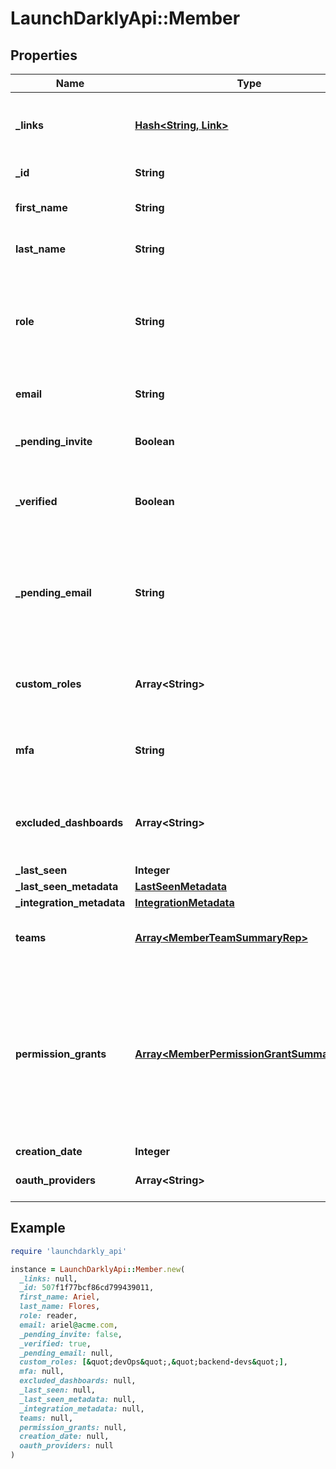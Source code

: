 # LaunchDarklyApi::Member

## Properties

| Name | Type | Description | Notes |
| ---- | ---- | ----------- | ----- |
| **_links** | [**Hash&lt;String, Link&gt;**](Link.md) | The location and content type of related resources |  |
| **_id** | **String** | The member&#39;s ID |  |
| **first_name** | **String** | The member&#39;s first name | [optional] |
| **last_name** | **String** | The member&#39;s last name | [optional] |
| **role** | **String** | The member&#39;s built-in role. If the member has no custom roles, this role will be in effect. |  |
| **email** | **String** | The member&#39;s email address |  |
| **_pending_invite** | **Boolean** | Whether the member has a pending invitation |  |
| **_verified** | **Boolean** | Whether the member&#39;s email address has been verified |  |
| **_pending_email** | **String** | The member&#39;s email address before it has been verified, for accounts where email verification is required | [optional] |
| **custom_roles** | **Array&lt;String&gt;** | The set of custom roles (as keys) assigned to the member |  |
| **mfa** | **String** | Whether multi-factor authentication is enabled for this member |  |
| **excluded_dashboards** | **Array&lt;String&gt;** | Default dashboards that the member has chosen to ignore | [optional] |
| **_last_seen** | **Integer** |  |  |
| **_last_seen_metadata** | [**LastSeenMetadata**](LastSeenMetadata.md) |  | [optional] |
| **_integration_metadata** | [**IntegrationMetadata**](IntegrationMetadata.md) |  | [optional] |
| **teams** | [**Array&lt;MemberTeamSummaryRep&gt;**](MemberTeamSummaryRep.md) | Details on the teams this member is assigned to | [optional] |
| **permission_grants** | [**Array&lt;MemberPermissionGrantSummaryRep&gt;**](MemberPermissionGrantSummaryRep.md) | A list of permission grants. Permission grants allow a member to have access to a specific action, without having to create or update a custom role. | [optional] |
| **creation_date** | **Integer** |  |  |
| **oauth_providers** | **Array&lt;String&gt;** | A list of OAuth providers | [optional] |

## Example

```ruby
require 'launchdarkly_api'

instance = LaunchDarklyApi::Member.new(
  _links: null,
  _id: 507f1f77bcf86cd799439011,
  first_name: Ariel,
  last_name: Flores,
  role: reader,
  email: ariel@acme.com,
  _pending_invite: false,
  _verified: true,
  _pending_email: null,
  custom_roles: [&quot;devOps&quot;,&quot;backend-devs&quot;],
  mfa: null,
  excluded_dashboards: null,
  _last_seen: null,
  _last_seen_metadata: null,
  _integration_metadata: null,
  teams: null,
  permission_grants: null,
  creation_date: null,
  oauth_providers: null
)
```

